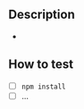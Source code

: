 <!--- Provide a general summary of your changes in the Title above -->

## Description
<!--- Describe your changes in detail -->
- 

## How to test
<!--- Create a list of steps people can take to test the changes -->
- [ ] `npm install`
- [ ] ...
